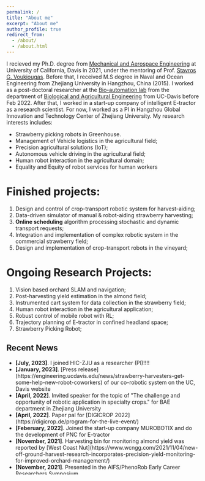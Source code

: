 ```yaml
---
permalink: /
title: "About me"
excerpt: "About me"
author_profile: true
redirect_from: 
  - /about/
  - /about.html
---
```


I recieved my Ph.D. degree from [Mechanical and Aerospace Engineering](https://mae.ucdavis.edu/) at University of California, Davis in 2021, under the mentoring of Prof. [Stavros G. Voukiougas](https://faculty.engineering.ucdavis.edu/vougioukas/). Before that, I received M.S degree in Naval and Ocean Engineering from Zhejiang University in Hangzhou, China (2015). I worked as a post-doctoral researcher at the [Bio-automation lab](https://faculty.engineering.ucdavis.edu/vougioukas/research/lab-members/) from the department of [Biological and Agricultural Engineering](https://bae.ucdavis.edu/) from UC-Davis before Feb 2022. After that, I worked in a start-up company of intelligent E-tractor as a research scientist. For now, I worked as a PI in Hangzhou Global Innovation and Technology Center of Zhejiang University. My research interests includes:

* Strawberry picking robots in Greenhouse.
* Management of Vehicle logistics in the agricultural field; 
* Precision agricultural solutions (IoT);
* Autonomous vehicle driving in the agricultural field;
* Human robot interaction in the agricultural domain;
* Equality and Equity of robot services for human workers

Finished projects:
======
1. Design and control of crop-transport robotic system for harvest-aiding;
2. Data-driven simulator of manual & robot-aiding strawberry harvesting;
3. **Online scheduling** algorithm processing stochastic and dynamic transport requests;
4. Integration and implementation of complex robotic system in the commercial strawberry field;
5. Design and implementation of crop-transport robots in the vineyard;

Ongoing Research Projects:
=========
1. Vision based orchard SLAM and navigation;
2. Post-harvesting yield estimation in the almond field;
3. Instrumented cart system for data collection in the strawberry field;
4. Human robot interaction in the agricultural application;
5. Robust control of mobile robot with RL;
6. Trajectory planning of E-tractor in confined headland space;
7. Strawberry Picking Robot;

## <i class="fa fa-fw fa-rss "></i> Recent News ##
<ul style="width: auto; height: 300px; overflow: auto">
  
  <li> <b>[July, 2023]</b>. I joined HIC-ZJU as a researcher (PI)!!!! </li>

  <li> <b>[January, 2023]</b>. [Press release](https://engineering.ucdavis.edu/news/strawberry-harvesters-get-some-help-new-robot-coworkers) of our co-robotic system on the UC, Davis website </li>

  <li> <b>[April, 2022]</b>. Invited speaker for the topic of "The challenge and opportunity of robotic application in specialty crops." for BAE department in Zhejiang University  </li>

  <li> <b>[April, 2022]</b>. Paper pal for [DIGICROP 2022](https://digicrop.de/program-for-the-live-event/)  </li>

  <li> <b>[Feberuary, 2022]</b>. Joined the start-up company MUROBOTIX and do the development of PNC for E-tractor </li>

  <li> <b>[November, 2021]</b>. Harvesting bin for monitoring almond yield was reported by [West Coast Nut](https://www.wcngg.com/2021/11/04/new-off-ground-harvest-research-incorporates-precision-yield-monitoring-for-improved-orchard-management/)  </li>

  <li> <b>[November, 2021]</b>. Presented in the AIFS/PhenoRob Early Career Researchers Symposium  </li>

  <li> <b>[September, 2021]</b>. Presented in the BAE seminar of UC, Davis for the topic "Co-Robotic Systems for Specialty Crop Harvesting Operations"  </li>

  <li> <b>[July, 2021]</b>. Two provisional patents are submitted for crop-transport co-robots during manual harvesting. </li>

  <li> <b>[July, 2021]</b>. Made presentations on AIM of ASABE 2021  </li>

  <li> <b>[Apr, 2021]</b>. Two abstracts were accpeted by ASABE 2021 and I will present our work of mobile robots navigation on June. </li>

  <li> <b>[Apr, 2021]</b>. I started my Post-Doc research in Bio-automation lab from UC-Davis.</li>

  <li> <b>[Mar, 2021]</b>. I obtained my PhD degree of Mechanical and Aerospace Engineering at UC-Davis!!.</li>  

  <li> <b>[Nov, 2020]</b>. We finished a successful system experiment in the strawberry field of Lompoc, CA.</li>  

</ul>

<script type='text/javascript' id='clustrmaps' src='//cdn.clustrmaps.com/map_v2.js?cl=ffffff&w=a&t=tt&d=G2ynBHz3QRxEPD-jOq1Rw5aGQBcFgOJaIdxS6xhyUhk'></script>